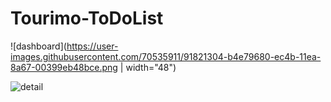# Tourimo-ToDoList

![dashboard](https://user-images.githubusercontent.com/70535911/91821304-b4e79680-ec4b-11ea-8a67-00399eb48bce.png | width="48")


![detail](https://user-images.githubusercontent.com/70535911/91821403-bca73b00-ec4b-11ea-8af8-838ddecbb91e.png)
